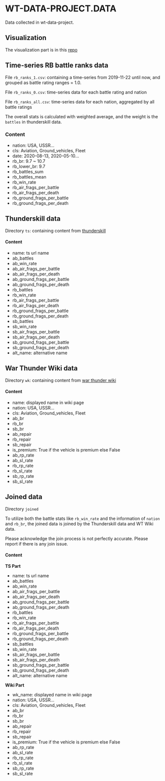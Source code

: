 # WT-DATA-PROJECT.DATA
Data collected in wt-data-project.

## Visualization
The visualization part is in this [repo](https://github.com/ControlNet/wt-data-project.visualization)

## Time-series RB battle ranks data
File `rb_ranks_1.csv`: containing a time-series from 2019-11-22 until now, and grouped as battle rating ranges = 1.0.

File `rb_ranks_0.csv`: time-series data for each battle rating and nation

File `rb_ranks_all.csv`: time-series data for each nation, aggregated by all battle ratings

The overall stats is calculated with weighted average, and the weight is the `battles` in thunderskill data.

### Content
 * nation: USA, USSR...
 * cls: Aviation, Ground_vehicles, Fleet
 * date: 2020-08-13, 2020-05-10...
 * rb_br: 9.7 ~ 10.7
 * rb_lower_br: 9.7
 * rb_battles_sum 
 * rb_battles_mean 
 * rb_win_rate 
 * rb_air_frags_per_battle 
 * rb_air_frags_per_death 
 * rb_ground_frags_per_battle 
 * rb_ground_frags_per_death

## Thunderskill data
Directory `ts`: containing content from [thunderskill](http://thunderskill.com/en)

#### Content
 * name: ts url name
 * ab_battles 
 * ab_win_rate 
 * ab_air_frags_per_battle 
 * ab_air_frags_per_death 
 * ab_ground_frags_per_battle 
 * ab_ground_frags_per_death 
 * rb_battles 
 * rb_win_rate 
 * rb_air_frags_per_battle 
 * rb_air_frags_per_death 
 * rb_ground_frags_per_battle 
 * rb_ground_frags_per_death 
 * sb_battles 
 * sb_win_rate 
 * sb_air_frags_per_battle 
 * sb_air_frags_per_death 
 * sb_ground_frags_per_battle 
 * sb_ground_frags_per_death 
 * alt_name: alternative name

## War Thunder Wiki data
Directory `wk`: containing content from [war thunder wiki](https://wiki.warthunder.com/)

#### Content
 * name: displayed name in wiki page
 * nation: USA, USSR...
 * cls: Aviation, Ground_vehicles, Fleet
 * ab_br 
 * rb_br 
 * sb_br 
 * ab_repair
 * rb_repair 
 * sb_repair 
 * is_premium: True if the vehicle is premium else False
 * ab_rp_rate 
 * ab_sl_rate 
 * rb_rp_rate 
 * rb_sl_rate 
 * sb_rp_rate 
 * sb_sl_rate
 
## Joined data
Directory `joined`

To utilize both the battle stats like `rb_win_rate` and the information of `nation` and `rb_br`, the joined data is 
joined by the Thunderskill data and WT Wiki data.

Please acknowledge the join process is not perfectly accurate. Please report if there is any join issue.

#### Content
**TS Part**
 * name: ts url name
 * ab_battles 
 * ab_win_rate 
 * ab_air_frags_per_battle 
 * ab_air_frags_per_death 
 * ab_ground_frags_per_battle 
 * ab_ground_frags_per_death 
 * rb_battles 
 * rb_win_rate 
 * rb_air_frags_per_battle 
 * rb_air_frags_per_death 
 * rb_ground_frags_per_battle 
 * rb_ground_frags_per_death 
 * sb_battles 
 * sb_win_rate 
 * sb_air_frags_per_battle 
 * sb_air_frags_per_death 
 * sb_ground_frags_per_battle 
 * sb_ground_frags_per_death 
 * alt_name: alternative name

**Wiki Part**
 * wk_name: displayed name in wiki page
 * nation: USA, USSR...
 * cls: Aviation, Ground_vehicles, Fleet
 * ab_br 
 * rb_br 
 * sb_br 
 * ab_repair 
 * rb_repair 
 * sb_repair 
 * is_premium: True if the vehicle is premium else False
 * ab_rp_rate 
 * ab_sl_rate 
 * rb_rp_rate 
 * rb_sl_rate 
 * sb_rp_rate 
 * sb_sl_rate
